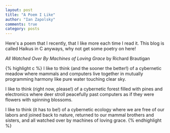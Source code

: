 ```yaml
---
layout: post
title: "A Poem I Like"
author: "Ian Zapolsky"
comments: true
category: posts
---
```


Here's a poem that I recently, that I like more each time I read it. This blog
is called Haikus in C anyways, why not get some poetry on here!

<!--more-->

*All Watched Over By Machines of Loving Grace*
by Richard Brautigan

{% highlight c %}
  I like to think (and
  the sooner the better!)
  of a cybernetic meadow
  where mammals and computers
  live together in mutually
  programming harmony
  like pure water
  touching clear sky. 

  I like to think
  (right now, please!)
  of a cybernetic forest
  filled with pines and electronics
  where deer stroll peacefully
  past computers
  as if they were flowers
  with spinning blossoms. 

  I like to think
  (it has to be!)
  of a cybernetic ecology
  where we are free of our labors
  and joined back to nature,
  returned to our mammal
  brothers and sisters,
  and all watched over
  by machines of loving grace.
{% endhighlight %}
